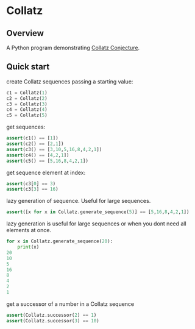 # Collatz

## Overview
A Python program demonstrating [Collatz Conjecture](https://en.wikipedia.org/wiki/Collatz_conjecture).

## Quick start
create Collatz sequences passing a starting value:
```python
c1 = Collatz(1)
c2 = Collatz(2)
c3 = Collatz(3)
c4 = Collatz(4)    
c5 = Collatz(5)
```

get sequences:
```python
assert(c1() == [1])
assert(c2() == [2,1])
assert(c3() == [3,10,5,16,8,4,2,1])
assert(c4() == [4,2,1])
assert(c5() == [5,16,8,4,2,1])
```

get sequence element at index:
```python
assert(c3[0] == 3)
assert(c3[3] == 16)
```

lazy generation of sequence. Useful for large sequences. 
```python
assert([x for x in Collatz.generate_sequence(5)] == [5,16,8,4,2,1]) 
```

lazy generation is useful for large sequences or when you dont need all elements at once.
```python
for x in Collatz.generate_sequence(20):
    print(x)
20
10
5
16
8
4
2
1
```

get a successor of a number in a Collatz sequence
```python
assert(Collatz.successor(2) == 1)
assert(Collatz.successor(3) == 10)
```
